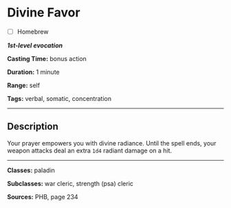 # Divine Favor

- [ ] Homebrew

***1st-level evocation***

**Casting Time:** bonus action

**Duration:** 1 minute

**Range:** self

**Tags:** verbal, somatic, concentration

---

## Description
Your prayer empowers you with divine radiance. Until the spell ends, your weapon attacks deal an extra `1d4` radiant damage on a hit.

---

**Classes:** paladin

**Subclasses:** war cleric, strength (psa) cleric

**Sources:** PHB, page 234
